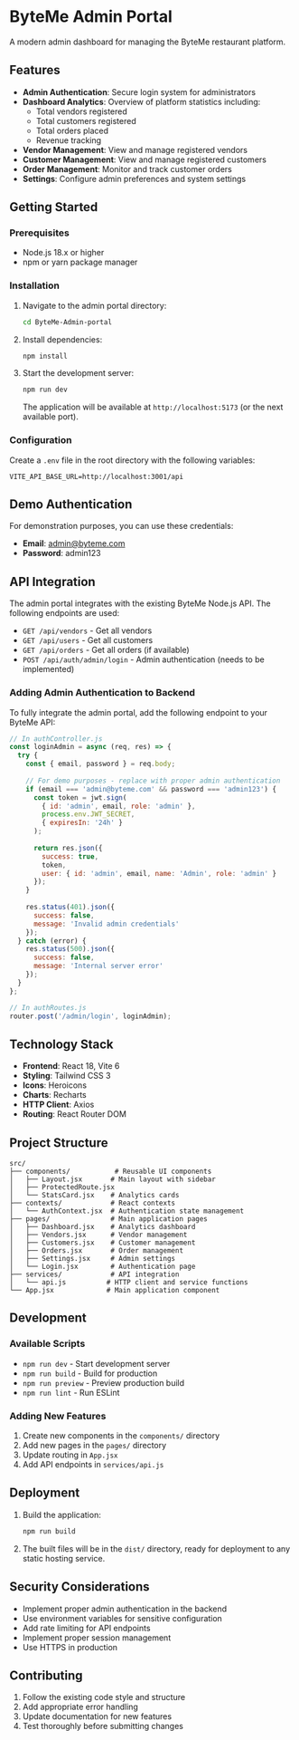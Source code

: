 # ByteMe Admin Portal

A modern admin dashboard for managing the ByteMe restaurant platform.

## Features

- **Admin Authentication**: Secure login system for administrators
- **Dashboard Analytics**: Overview of platform statistics including:
  - Total vendors registered
  - Total customers registered
  - Total orders placed
  - Revenue tracking
- **Vendor Management**: View and manage registered vendors
- **Customer Management**: View and manage registered customers
- **Order Management**: Monitor and track customer orders
- **Settings**: Configure admin preferences and system settings

## Getting Started

### Prerequisites

- Node.js 18.x or higher
- npm or yarn package manager

### Installation

1. Navigate to the admin portal directory:
   ```bash
   cd ByteMe-Admin-portal
   ```

2. Install dependencies:
   ```bash
   npm install
   ```

3. Start the development server:
   ```bash
   npm run dev
   ```

   The application will be available at `http://localhost:5173` (or the next available port).

### Configuration

Create a `.env` file in the root directory with the following variables:

```env
VITE_API_BASE_URL=http://localhost:3001/api
```

## Demo Authentication

For demonstration purposes, you can use these credentials:
- **Email**: admin@byteme.com
- **Password**: admin123

## API Integration

The admin portal integrates with the existing ByteMe Node.js API. The following endpoints are used:

- `GET /api/vendors` - Get all vendors
- `GET /api/users` - Get all customers  
- `GET /api/orders` - Get all orders (if available)
- `POST /api/auth/admin/login` - Admin authentication (needs to be implemented)

### Adding Admin Authentication to Backend

To fully integrate the admin portal, add the following endpoint to your ByteMe API:

```javascript
// In authController.js
const loginAdmin = async (req, res) => {
  try {
    const { email, password } = req.body;
    
    // For demo purposes - replace with proper admin authentication
    if (email === 'admin@byteme.com' && password === 'admin123') {
      const token = jwt.sign(
        { id: 'admin', email, role: 'admin' },
        process.env.JWT_SECRET,
        { expiresIn: '24h' }
      );
      
      return res.json({
        success: true,
        token,
        user: { id: 'admin', email, name: 'Admin', role: 'admin' }
      });
    }
    
    res.status(401).json({
      success: false,
      message: 'Invalid admin credentials'
    });
  } catch (error) {
    res.status(500).json({
      success: false,
      message: 'Internal server error'
    });
  }
};

// In authRoutes.js
router.post('/admin/login', loginAdmin);
```

## Technology Stack

- **Frontend**: React 18, Vite 6
- **Styling**: Tailwind CSS 3
- **Icons**: Heroicons
- **Charts**: Recharts
- **HTTP Client**: Axios
- **Routing**: React Router DOM

## Project Structure

```
src/
├── components/           # Reusable UI components
│   ├── Layout.jsx       # Main layout with sidebar
│   ├── ProtectedRoute.jsx
│   └── StatsCard.jsx    # Analytics cards
├── contexts/            # React contexts
│   └── AuthContext.jsx  # Authentication state management
├── pages/               # Main application pages
│   ├── Dashboard.jsx    # Analytics dashboard
│   ├── Vendors.jsx      # Vendor management
│   ├── Customers.jsx    # Customer management
│   ├── Orders.jsx       # Order management
│   ├── Settings.jsx     # Admin settings
│   └── Login.jsx        # Authentication page
├── services/            # API integration
│   └── api.js          # HTTP client and service functions
└── App.jsx             # Main application component
```

## Development

### Available Scripts

- `npm run dev` - Start development server
- `npm run build` - Build for production
- `npm run preview` - Preview production build
- `npm run lint` - Run ESLint

### Adding New Features

1. Create new components in the `components/` directory
2. Add new pages in the `pages/` directory
3. Update routing in `App.jsx`
4. Add API endpoints in `services/api.js`

## Deployment

1. Build the application:
   ```bash
   npm run build
   ```

2. The built files will be in the `dist/` directory, ready for deployment to any static hosting service.

## Security Considerations

- Implement proper admin authentication in the backend
- Use environment variables for sensitive configuration
- Add rate limiting for API endpoints
- Implement proper session management
- Use HTTPS in production

## Contributing

1. Follow the existing code style and structure
2. Add appropriate error handling
3. Update documentation for new features
4. Test thoroughly before submitting changes